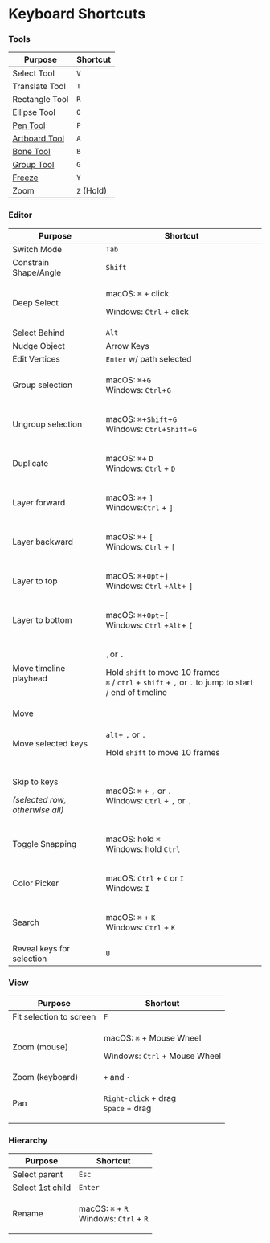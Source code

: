 # Keyboard Shortcuts

### Tools

| Purpose                                            | Shortcut   |
| -------------------------------------------------- | ---------- |
| Select Tool                                        | `V`        |
| Translate Tool                                     | `T`        |
| Rectangle Tool                                     | `R`        |
| Ellipse Tool                                       | `O`        |
| [Pen Tool](fundamentals/pen-tool/)                 | `P`        |
| [Artboard Tool](fundamentals/artboards.md)         | `A`        |
| [Bone Tool](manipulating-shapes/bones/)            | `B`        |
| [Group Tool](fundamentals/groups/)                 | `G`        |
| [Freeze](manipulating-shapes/origin-and-freeze.md) | `Y`        |
| Zoom                                               | `Z` (Hold) |

### **Editor**

| **Purpose**                                                             | Shortcut                                                                                                                                                                                                                 |
| ----------------------------------------------------------------------- | ------------------------------------------------------------------------------------------------------------------------------------------------------------------------------------------------------------------------ |
| Switch Mode                                                             | `Tab`                                                                                                                                                                                                                    |
| Constrain Shape/Angle                                                   | `Shift`                                                                                                                                                                                                                  |
| Deep Select                                                             | <p>macOS: <code>⌘</code> + click</p><p>Windows: <code>Ctrl</code> + click</p>                                                                                                                                            |
| Select Behind                                                           | `Alt`                                                                                                                                                                                                                    |
| Nudge Object                                                            | Arrow Keys                                                                                                                                                                                                               |
| Edit Vertices                                                           | `Enter` w/ path selected                                                                                                                                                                                                 |
| Group selection                                                         | <p>macOS: <code>⌘</code>+<code>G</code> <br>Windows: <code>Ctrl</code>+<code>G</code></p>                                                                                                                                |
| Ungroup selection                                                       | <p>macOS: <code>⌘</code>+<code>Shift</code>+<code>G</code> <br>Windows: <code>Ctrl</code>+<code>Shift</code>+<code>G</code></p>                                                                                          |
| Duplicate                                                               | <p>macOS: <code>⌘</code>+ <code>D</code> <br>Windows: <code>Ctrl</code> + <code>D</code></p>                                                                                                                             |
| Layer forward                                                           | <p>macOS: <code>⌘</code>+ <code>]</code> <br>Windows:<code>Ctrl</code> + <code>]</code></p>                                                                                                                              |
| Layer backward                                                          | <p>macOS: <code>⌘</code>+ <code>[</code> <br>Windows: <code>Ctrl</code> + <code>[</code></p>                                                                                                                             |
| Layer to top                                                            | <p>macOS:  <code>⌘</code>+<code>Opt</code>+<code>]</code> <br>Windows: <code>Ctrl</code> +<code>Alt</code>+ <code>]</code></p>                                                                                           |
| Layer to bottom                                                         | <p>macOS:  <code>⌘</code>+<code>Opt</code>+<code>[</code> <br>Windows: <code>Ctrl</code> +<code>Alt</code>+ <code>[</code></p>                                                                                           |
| Move timeline playhead                                                  | <p><code>,</code>or <code>.</code> </p><p>Hold <code>shift</code> to move 10 frames<br><code>⌘</code> / <code>ctrl</code> + <code>shift</code> + <code>,</code> or <code>.</code> to jump to start / end of timeline</p> |
| Move                                                                    |                                                                                                                                                                                                                          |
| Move selected keys                                                      | <p><code>alt</code>+ <code>,</code> or <code>.</code> </p><p>Hold <code>shift</code> to move 10 frames</p>                                                                                                               |
| <p>Skip to keys</p><p><em>(selected row, otherwise all)</em></p><p></p> | <p>macOS:  <code>⌘</code> + <code>,</code> or <code>.</code> <br>Windows: <code>Ctrl</code> + <code>,</code> or <code>.</code> </p>                                                                                      |
| Toggle Snapping                                                         | <p>macOS:  hold <code>⌘</code>  <br>Windows: hold <code>Ctrl</code> </p>                                                                                                                                                 |
| Color Picker                                                            | <p>macOS:  <code>Ctrl</code> + <code>C</code> or <code>I</code> <br>Windows: <code>I</code></p>                                                                                                                          |
| Search                                                                  | <p>macOS: <code>⌘</code> + <code>K</code><br>Windows: <code>Ctrl</code> + <code>K</code></p>                                                                                                                             |
| Reveal keys for selection                                               | `U`                                                                                                                                                                                                                      |

### View

| Purpose                 | Shortcut                                                                                  |
| ----------------------- | ----------------------------------------------------------------------------------------- |
| Fit selection to screen | `F`                                                                                       |
| Zoom (mouse)            | <p>macOS: <code>⌘</code> + Mouse Wheel</p><p>Windows: <code>Ctrl</code> + Mouse Wheel</p> |
| Zoom (keyboard)         | `+` and `-`                                                                               |
| Pan                     | <p><code>Right-click</code> + drag<br><code>Space</code> + drag</p>                       |

### Hierarchy

| Purpose          | Shortcut                                                                                        |
| ---------------- | ----------------------------------------------------------------------------------------------- |
| Select parent    | `Esc`                                                                                           |
| Select 1st child | `Enter`                                                                                         |
| Rename           | <p>macOS:  <code>⌘</code> + <code>R</code>  <br>Windows: <code>Ctrl</code> + <code>R</code></p> |


